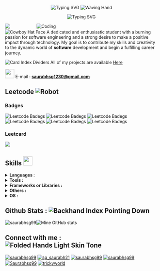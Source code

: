 
<!--<img src = "banner.png"/>-->


<p align="center"> 
   <img src="https://readme-typing-svg.demolab.com?font=Tahoma&weight=60&size=43&duration=1000&pause=1&color=000000&repeat=false&random=false&width=65&height=65&lines=Hi" alt="Typing SVG" >
<img src="https://raw.githubusercontent.com/Tarikul-Islam-Anik/Animated-Fluent-Emojis/master/Emojis/Hand%20gestures/Waving%20Hand.png" alt="Waving Hand" width="65" height="65" />
</p>

 <p align = "center">
   <img src="https://readme-typing-svg.demolab.com?font=Tahoma&weight=500&size=33&pause=1000&color=000BF7&random=false&width=250&lines=I'm+Saurabh" alt="Typing SVG" />
 </p>
 
 <img src="https://www.animatedimages.org/data/media/562/animated-line-image-0184.gif" width="1920" />

<img src="https://user-images.githubusercontent.com/55389276/140866485-8fb1c876-9a8f-4d6a-98dc-08c4981eaf70.gif" align ="right" width ="400" alt = "Coding"/>

<br>

<div>
 <img src="https://raw.githubusercontent.com/Tarikul-Islam-Anik/Animated-Fluent-Emojis/master/Emojis/Smilies/Cowboy%20Hat%20Face.png" alt="Cowboy Hat Face" width="20" height="20">          A dedicated and enthusiastic student with a burning passion for software engineering and a strong desire to make a positive impact through technology. My goal is to contribute my skills and creativity to the dynamic world of 𝐬𝐨𝐟𝐭𝐰𝐚𝐫𝐞 development and begin a fulfilling career journey.

<img src="https://raw.githubusercontent.com/Tarikul-Islam-Anik/Telegram-Animated-Emojis/main/Objects/Card%20Index%20Dividers.webp" alt="Card Index Dividers" width="25" height="25" /> All of my projects are available [ Here ](https://github.com/saurabhsg99?tab=repositories)

 <!--My Portfolio site : [Portfolio](https://portfolio-saurabhsg.netlify.app/)<br>-->
  <img src = "https://user-images.githubusercontent.com/74038190/216122065-2f028bae-25d6-4a3c-bc9f-175394ed5011.png" width ="30" height ="30"/> E-mail : **saurabhsg1230@gmail.com**
</div>



## Leetcode <img src="https://raw.githubusercontent.com/Tarikul-Islam-Anik/Animated-Fluent-Emojis/master/Emojis/Smilies/Robot.png" alt="Robot" width="25" height="25" />

 ### Badges 
 <div>
  <img src ="https://assets.leetcode.com/static_assets/marketing/2024-50.gif" width = "55" height = "55" alt = "Leetcode Badegs" />
  <img src ="https://leetcode.com/static/images/badges/2024/gif/2024-01.gif" width = "55" height = "55" alt = "Leetcode Badegs" />
  <img src ="https://leetcode.com/static/images/badges/2024/gif/2024-02.gif" width = "55" height = "55" alt = "Leetcode Badegs" />
  <img src ="https://assets.leetcode.com/static_assets/marketing/2023-100.gif" width = "55" height = "55" alt = "Leetcode Badegs" />
  <img src ="https://assets.leetcode.com/static_assets/marketing/2023-50.gif" width = "55" height = "55" alt = "Leetcode Badegs" />
  <img src ="https://leetcode.com/static/images/badges/2023/gif/2023-07.gif" width = "55" height = "55" alt = "Leetcode Badegs" />
 </div>
 
 ### Leetcard
  <a href="https://leetcode.com/saurabhsg99/">
    <img src="https://leetcard.jacoblin.cool/Saurabhsg99?theme=light&font=Milonga&ext=heatmap"/>
</a>

   
 ## Skills  <img src='https://user-images.githubusercontent.com/74038190/206662607-d9e7591e-bbf9-42f9-9386-29efc927bc16.gif' width="30" height = "30"> 
 <details> 
    <summary>
     <b> Languages : </b>
    </summary>
       <code><img src="https://raw.githubusercontent.com/tandpfun/skill-icons/main/icons/C.svg" alt="c" width="40" height="40" title ="C Language"/></code> 
       <code><img src="https://github.com/tandpfun/skill-icons/raw/main/icons/CPP.svg" alt="cplusplus" width="40" height="40" title="C++ Language"/></code>
        <code><img src="https://raw.githubusercontent.com/devicons/devicon/master/icons/javascript/javascript-original.svg" alt="javascript" width="40" height="40"/></code>
       <code><img src="https://github.com/tandpfun/skill-icons/raw/main/icons/Python-Dark.svg" alt="cplusplus" width="40" height="40" title="Python"/></code>
 
 </details>

 <details> 
    <summary>
     <b> Tools : </b>
    </summary>
       <code><img src="https://www.vectorlogo.zone/logos/git-scm/git-scm-icon.svg" alt="git" width="40" height="40"/></code>
       <code><img src="https://github.com/tandpfun/skill-icons/raw/main/icons/VSCode-Dark.svg" alt="git" width="40" height="40"/></code>
       <code><img src="https://raw.githubusercontent.com/devicons/devicon/master/icons/mysql/mysql-original-wordmark.svg" alt="mysql" width="60" height="40" /></code>
       <code><img src="https://github.com/tandpfun/skill-icons/raw/main/icons/Netlify-Dark.svg" alt="mysql" width="40" height="40" /></code>
       <code><img src="https://github.com/tandpfun/skill-icons/raw/main/icons/LaTeX-Dark.svg" alt="mysql" width="40" height="40" /></code>
       <code><img src="https://github.com/tandpfun/skill-icons/raw/main/icons/Github-Dark.svg" alt="mysql" width="40" height="40" /></code>
       
 
 </details>
 <details> 
    <summary>
     <b> Frameworks or Libraries : </b>
    </summary>
       <code><img src="https://github.com/tandpfun/skill-icons/raw/main/icons/TailwindCSS-Dark.svg" width="40" height="40"/></code>
       <code><img src="https://github.com/tandpfun/skill-icons/raw/main/icons/React-Dark.svg" alt="git" width="40" height="40"/></code>
       
 
 </details>
 <details> 
    <summary>
     <b> Others : </b>
    </summary>
    <a href="https://www.w3schools.com/css/" target="_blank"> 
   <code><img src="https://raw.githubusercontent.com/devicons/devicon/master/icons/css3/css3-original-wordmark.svg" alt="css3" width="40" height="40"/></code>
   </a>
    <a href="https://www.w3.org/html/" target="_blank" rel="noreferrer"> 
   <code><img src="https://raw.githubusercontent.com/devicons/devicon/master/icons/html5/html5-original-wordmark.svg" alt="html5" width="40" height="40" /></code>
   </a> 
 
 </details>
 <details> 
    <summary>
     <b> OS : </b>
    </summary>
    <img src ="https://github.com/tandpfun/skill-icons/raw/main/icons/Windows-Dark.svg" width="40" height="40"/>
    <img src ="https://github.com/tandpfun/skill-icons/raw/main/icons/Ubuntu-Dark.svg" width="40" height="40"/>
     <a href="https://www.linux.org/" target="_blank" rel="noreferrer">
      <img src="https://raw.githubusercontent.com/devicons/devicon/master/icons/linux/linux-original.svg" alt="linux"
        width="40" height="40" /> 
   </a> 
 
 </details>

  
   
   
 
   <!--
    <img src = "https://readme-components.vercel.app/api?component=logo&logo=C"/>
 <img src = "https://readme-components.vercel.app/api?component=logo&logo=Cplusplus"/>
 <img src = "https://readme-components.vercel.app/api?component=logo&logo=react"/>

   
      
    <a href="https://pandas.pydata.org/" target="_blank" rel="noreferrer"> 
    <img src="https://raw.githubusercontent.com/devicons/devicon/2ae2a900d2f041da66e950e4d48052658d850630/icons/pandas/pandas-original.svg"  alt="pandas" width="40" height="40" /> 
    </a> 
    <a href="https://reactjs.org/" target="_blank" rel="noreferrer">
    <img src="https://raw.githubusercontent.com/devicons/devicon/master/icons/react/react-original-wordmark.svg" alt="react" width="40" height="40" />
   </a> 
   <a href="https://tailwindcss.com/" target="_blank" rel="noreferrer">
    <img src="https://www.vectorlogo.zone/logos/tailwindcss/tailwindcss-icon.svg" alt="tailwind" width="40" height="40" />
        </a>

-->
  
   </p>


## Github Stats : <img src="https://raw.githubusercontent.com/Tarikul-Islam-Anik/Animated-Fluent-Emojis/master/Emojis/Hand%20gestures/Backhand%20Index%20Pointing%20Down.png" alt="Backhand Index Pointing Down" width="25" height="25" /> 
<img align="left" src="https://github-readme-stats.vercel.app/api/top-langs?username=saurabhsg99&show_icons=true&locale=en&layout=compact" alt="saurabhsg99" />

![Mine GitHub stats](https://github-readme-stats.vercel.app/api?username=saurabhsg99&show_icons=true&theme=ambient_gradient )

## Connect with me : <img src="https://raw.githubusercontent.com/Tarikul-Islam-Anik/Animated-Fluent-Emojis/master/Emojis/Hand%20gestures/Folded%20Hands%20Light%20Skin%20Tone.png" alt="Folded Hands Light Skin Tone" width="25" height="25" />
<p align="left">
<a href="https://linkedin.com/in/saurabhsg99" target="blank"><img align="center" src="https://user-images.githubusercontent.com/74038190/235294012-0a55e343-37ad-4b0f-924f-c8431d9d2483.gif" alt="saurabhsg99" height="40" width="40" /></a>
<a href="https://instagram.com/sg_saurabh21" target="blank"><img align="center" src="https://user-images.githubusercontent.com/74038190/235294013-a33e5c43-a01c-43f6-b44d-a406d8b4ab75.gif" alt="sg_saurabh21" height="40" width="40" /></a>
<a href="https://www.leetcode.com/saurabhsg99" target="blank"><img align="center" src="https://raw.githubusercontent.com/rahuldkjain/github-profile-readme-generator/master/src/images/icons/Social/leet-code.svg" alt="saurabhsg99" height="30" width="40" /></a>
<a href="https://auth.geeksforgeeks.org/user/saurabhsg99" target="blank"><img align="center" src="https://raw.githubusercontent.com/rahuldkjain/github-profile-readme-generator/master/src/images/icons/Social/geeks-for-geeks.svg" alt="saurabhsg99" height="30" width="40" /></a>
<a href="https://discord.gg/Saurabhsg99" target="blank"><img align="center" src="https://user-images.githubusercontent.com/74038190/235294015-47144047-25ab-417c-af1b-6746820a20ff.gif" alt="Saurabhsg99" height="40" width="40" /></a>
<a href="https://www.youtube.com/c/trickyworld" target="blank"><img align="center" src="https://raw.githubusercontent.com/rahuldkjain/github-profile-readme-generator/master/src/images/icons/Social/youtube.svg" alt="trickyworld" height="30" width="40" /></a>
</p>



